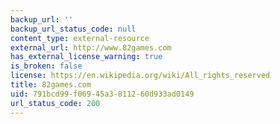 ```yaml
---
backup_url: ''
backup_url_status_code: null
content_type: external-resource
external_url: http://www.82games.com
has_external_license_warning: true
is_broken: false
license: https://en.wikipedia.org/wiki/All_rights_reserved
title: 82games.com
uid: 791bcd99-f069-45a3-8112-60d933ad0149
url_status_code: 200
---
```

